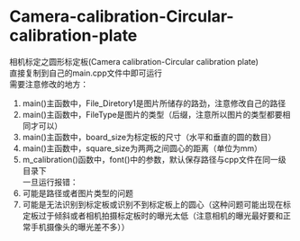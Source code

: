 # Camera-calibration-Circular-calibration-plate  
相机标定之圆形标定板(Camera calibration-Circular calibration plate)   
直接复制到自己的main.cpp文件中即可运行  
需要注意修改的地方：  
1. main()主函数中，File_Diretory1是图片所储存的路劲，注意修改自己的路径  
2. main()主函数中，FileType是图片的类型（后缀，注意所以图片的类型都要相同才可以）  
3. main()主函数中，board_size为标定板的尺寸（水平和垂直的圆的数目）  
4. main()主函数中，square_size为两两之间圆心的距离（单位为mm）  
5. m_calibration()函数中，font()中的参数，默认保存路径与cpp文件在同一级目录下  
一旦运行报错：  
1. 可能是路径或者图片类型的问题  
2. 可能是无法识别到标定板或识别不到标定板上的圆心（这种问题可能出现在标定板过于倾斜或者相机拍摄标定板时的曝光太低（注意相机的曝光最好要和正常手机摄像头的曝光差不多）） 
